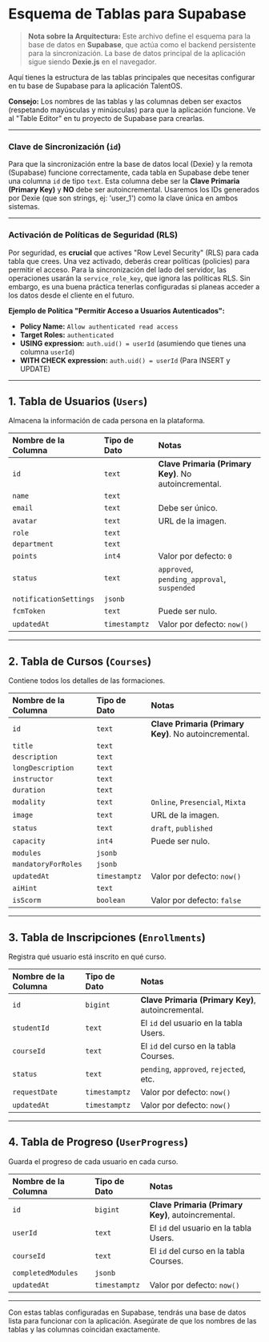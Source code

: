 # Esquema de Tablas para Supabase

> **Nota sobre la Arquitectura:** Este archivo define el esquema para la base de datos en **Supabase**, que actúa como el backend persistente para la sincronización. La base de datos principal de la aplicación sigue siendo **Dexie.js** en el navegador.

Aquí tienes la estructura de las tablas principales que necesitas configurar en tu base de Supabase para la aplicación TalentOS.

**Consejo:** Los nombres de las tablas y las columnas deben ser exactos (respetando mayúsculas y minúsculas) para que la aplicación funcione. Ve al "Table Editor" en tu proyecto de Supabase para crearlas.

---

### Clave de Sincronización (`id`)

Para que la sincronización entre la base de datos local (Dexie) y la remota (Supabase) funcione correctamente, cada tabla en Supabase debe tener una columna `id` de tipo `text`. Esta columna debe ser la **Clave Primaria (Primary Key)** y **NO** debe ser autoincremental. Usaremos los IDs generados por Dexie (que son strings, ej: 'user_1') como la clave única en ambos sistemas.

---

### Activación de Políticas de Seguridad (RLS)

Por seguridad, es **crucial** que actives "Row Level Security" (RLS) para cada tabla que crees. Una vez activado, deberás crear políticas (policies) para permitir el acceso. Para la sincronización del lado del servidor, las operaciones usarán la `service_role_key`, que ignora las políticas RLS. Sin embargo, es una buena práctica tenerlas configuradas si planeas acceder a los datos desde el cliente en el futuro.

**Ejemplo de Política "Permitir Acceso a Usuarios Autenticados":**
- **Policy Name:** `Allow authenticated read access`
- **Target Roles:** `authenticated`
- **USING expression:** `auth.uid() = userId` (asumiendo que tienes una columna `userId`)
- **WITH CHECK expression:** `auth.uid() = userId` (Para INSERT y UPDATE)

---

## 1. Tabla de Usuarios (`Users`)

Almacena la información de cada persona en la plataforma.

| Nombre de la Columna | Tipo de Dato | Notas |
| :--- | :--- | :--- |
| `id` | `text` | **Clave Primaria (Primary Key)**. No autoincremental. |
| `name` | `text` | |
| `email` | `text` | Debe ser único. |
| `avatar` | `text` | URL de la imagen. |
| `role` | `text` | |
| `department` | `text` | |
| `points` | `int4` | Valor por defecto: `0` |
| `status` | `text` | `approved`, `pending_approval`, `suspended` |
| `notificationSettings` | `jsonb` | |
| `fcmToken` | `text` | Puede ser nulo. |
| `updatedAt` | `timestamptz` | Valor por defecto: `now()` |

---

## 2. Tabla de Cursos (`Courses`)

Contiene todos los detalles de las formaciones.

| Nombre de la Columna | Tipo de Dato | Notas |
| :--- | :--- | :--- |
| `id` | `text` | **Clave Primaria (Primary Key)**. No autoincremental. |
| `title` | `text` | |
| `description` | `text` | |
| `longDescription` | `text` | |
| `instructor` | `text` | |
| `duration` | `text` | |
| `modality` | `text` | `Online`, `Presencial`, `Mixta` |
| `image` | `text` | URL de la imagen. |
| `status` | `text` | `draft`, `published` |
| `capacity` | `int4` | Puede ser nulo. |
| `modules` | `jsonb` | |
| `mandatoryForRoles` | `jsonb` | |
| `updatedAt` | `timestamptz` | Valor por defecto: `now()` |
| `aiHint` | `text` | |
| `isScorm` | `boolean` | Valor por defecto: `false` |

---

## 3. Tabla de Inscripciones (`Enrollments`)

Registra qué usuario está inscrito en qué curso.

| Nombre de la Columna | Tipo de Dato | Notas |
| :--- | :--- | :--- |
| `id` | `bigint` | **Clave Primaria (Primary Key)**, autoincremental. |
| `studentId` | `text` | El `id` del usuario en la tabla Users. |
| `courseId` | `text` | El `id` del curso en la tabla Courses. |
| `status` | `text` | `pending`, `approved`, `rejected`, etc. |
| `requestDate` | `timestamptz` | Valor por defecto: `now()` |
| `updatedAt` | `timestamptz` | Valor por defecto: `now()` |

---

## 4. Tabla de Progreso (`UserProgress`)

Guarda el progreso de cada usuario en cada curso.

| Nombre de la Columna | Tipo de Dato | Notas |
| :--- | :--- | :--- |
| `id` | `bigint` | **Clave Primaria (Primary Key)**, autoincremental. |
| `userId` | `text` | El `id` del usuario en la tabla Users. |
| `courseId` | `text` | El `id` del curso en la tabla Courses. |
| `completedModules` | `jsonb` | |
| `updatedAt` | `timestamptz` | Valor por defecto: `now()` |

---

Con estas tablas configuradas en Supabase, tendrás una base de datos lista para funcionar con la aplicación. Asegúrate de que los nombres de las tablas y las columnas coincidan exactamente.
